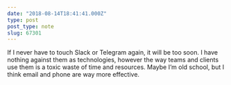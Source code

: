 ```yaml
---
date: "2018-08-14T18:41:41.000Z"
type: post 
post_type: note
slug: 67301
---
```

If I never have to touch Slack or Telegram again, it will be too soon. I have nothing against them as technologies, however the way teams and clients use them is a toxic waste of time and resources. Maybe I’m old school, but I think email and phone are way more effective. 

